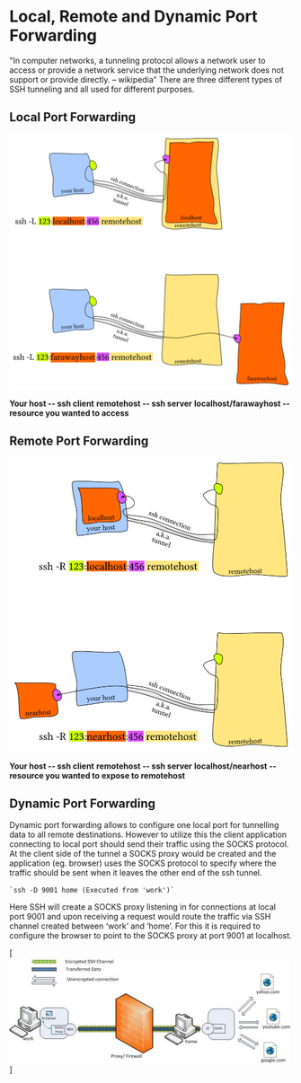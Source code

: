 # Local, Remote and Dynamic Port Forwarding

"In computer networks, a tunneling protocol allows a network user to access or provide a network service that the underlying network does not support or provide directly. – wikipedia”
There are three different types of SSH tunneling and all used for different purposes.

## Local Port Forwarding

![ssh tunnel starting from local](./local-port-forwarding.png)

**Your host -- ssh client**
**remotehost -- ssh server**
**localhost/farawayhost -- resource you wanted to access**



## Remote Port Forwarding

![ssh tunnel starting from remote](./remote-port-forwarding.png)

**Your host -- ssh client**
**remotehost -- ssh server**
**localhost/nearhost -- resource you wanted to expose to remotehost**



## Dynamic Port Forwarding

Dynamic port forwarding allows to configure one local port for tunnelling data to all remote destinations. However to utilize this the client application connecting to local port should send their traffic using the SOCKS protocol. At the client side of the tunnel a SOCKS proxy would be created and the application (eg. browser) uses the SOCKS protocol to specify where the traffic should be sent when it leaves the other end of the ssh tunnel.

```shell
`ssh -D 9001 home (Executed from 'work')`
```

Here SSH will create a SOCKS proxy listening in for connections at local port
9001 and upon receiving a request would route the traffic via SSH channel
created between ‘work’ and ‘home’. For this it is required to configure the
browser to point to the SOCKS proxy at port 9001 at localhost.

[![DynamicPortForwarding](./dynamic-port-forwarding.jpg)]

